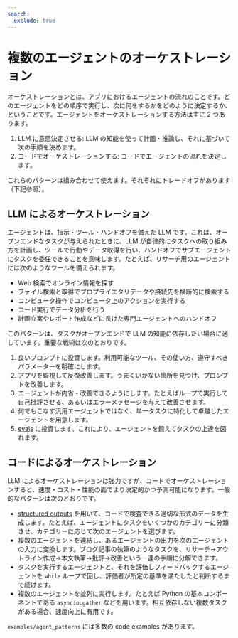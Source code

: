 ```yaml
---
search:
  exclude: true
---
```

# 複数のエージェントのオーケストレーション

オーケストレーションとは、アプリにおけるエージェントの流れのことです。どのエージェントをどの順序で実行し、次に何をするかをどのように決定するか、ということです。エージェントをオーケストレーションする方法は主に 2 つあります。

1. LLM に意思決定させる: LLM の知能を使って計画・推論し、それに基づいて次の手順を決めます。
2. コードでオーケストレーションする: コードでエージェントの流れを決定します。

これらのパターンは組み合わせて使えます。それぞれにトレードオフがあります（下記参照）。

## LLM によるオーケストレーション

エージェントは、指示・ツール・ハンドオフを備えた LLM です。これは、オープンエンドなタスクが与えられたときに、LLM が自律的にタスクへの取り組み方を計画し、ツールで行動やデータ取得を行い、ハンドオフでサブエージェントにタスクを委任できることを意味します。たとえば、リサーチ用のエージェントには次のようなツールを備えられます。

-   Web 検索でオンライン情報を探す
-   ファイル検索と取得でプロプライエタリデータや接続先を横断的に検索する
-   コンピュータ操作でコンピュータ上のアクションを実行する
-   コード実行でデータ分析を行う
-   計画立案やレポート作成などに長けた専門エージェントへのハンドオフ

このパターンは、タスクがオープンエンドで LLM の知能に依存したい場合に適しています。重要な戦術は次のとおりです。

1. 良いプロンプトに投資します。利用可能なツール、その使い方、遵守すべきパラメーターを明確にします。
2. アプリを監視して反復改善します。うまくいかない箇所を見つけ、プロンプトを改善します。
3. エージェントが内省・改善できるようにします。たとえばループで実行して自己批評させる、あるいはエラーメッセージを与えて改善させます。
4. 何でもこなす汎用エージェントではなく、単一タスクに特化して卓越したエージェントを用意します。
5. [evals](https://platform.openai.com/docs/guides/evals) に投資します。これにより、エージェントを鍛えてタスクの上達を図れます。

## コードによるオーケストレーション

LLM によるオーケストレーションは強力ですが、コードでオーケストレーションすると、速度・コスト・性能の面でより決定的かつ予測可能になります。一般的なパターンは次のとおりです。

-   [structured outputs](https://platform.openai.com/docs/guides/structured-outputs) を用いて、コードで検査できる適切な形式のデータを生成します。たとえば、エージェントにタスクをいくつかのカテゴリーに分類させ、カテゴリーに応じて次のエージェントを選びます。
-   複数のエージェントを連結し、あるエージェントの出力を次のエージェントの入力に変換します。ブログ記事の執筆のようなタスクを、リサーチ→アウトライン作成→本文執筆→批評→改善という一連の手順に分解できます。
-   タスクを実行するエージェントと、それを評価しフィードバックするエージェントを `while` ループで回し、評価者が所定の基準を満たしたと判断するまで続けます。
-   複数のエージェントを並列に実行します。たとえば Python の基本コンポーネントである `asyncio.gather` などを用います。相互依存しない複数タスクがある場合、速度向上に有用です。

`examples/agent_patterns` には多数の code examples があります。